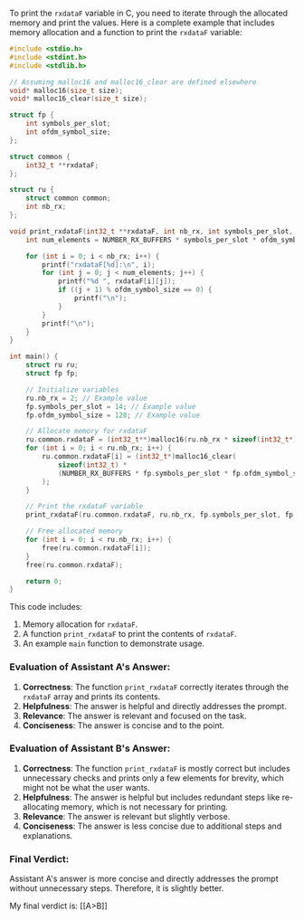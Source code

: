 
To print the `rxdataF` variable in C, you need to iterate through the allocated memory and print the values. Here is a complete example that includes memory allocation and a function to print the `rxdataF` variable:

```c
#include <stdio.h>
#include <stdint.h>
#include <stdlib.h>

// Assuming malloc16 and malloc16_clear are defined elsewhere
void* malloc16(size_t size);
void* malloc16_clear(size_t size);

struct fp {
    int symbols_per_slot;
    int ofdm_symbol_size;
};

struct common {
    int32_t **rxdataF;
};

struct ru {
    struct common common;
    int nb_rx;
};

void print_rxdataF(int32_t **rxdataF, int nb_rx, int symbols_per_slot, int ofdm_symbol_size) {
    int num_elements = NUMBER_RX_BUFFERS * symbols_per_slot * ofdm_symbol_size;

    for (int i = 0; i < nb_rx; i++) {
        printf("rxdataF[%d]:\n", i);
        for (int j = 0; j < num_elements; j++) {
            printf("%d ", rxdataF[i][j]);
            if ((j + 1) % ofdm_symbol_size == 0) {
                printf("\n");
            }
        }
        printf("\n");
    }
}

int main() {
    struct ru ru;
    struct fp fp;

    // Initialize variables
    ru.nb_rx = 2; // Example value
    fp.symbols_per_slot = 14; // Example value
    fp.ofdm_symbol_size = 128; // Example value

    // Allocate memory for rxdataF
    ru.common.rxdataF = (int32_t**)malloc16(ru.nb_rx * sizeof(int32_t*));
    for (int i = 0; i < ru.nb_rx; i++) {
        ru.common.rxdataF[i] = (int32_t*)malloc16_clear(
            sizeof(int32_t) * 
            (NUMBER_RX_BUFFERS * fp.symbols_per_slot * fp.ofdm_symbol_size)
        );
    }

    // Print the rxdataF variable
    print_rxdataF(ru.common.rxdataF, ru.nb_rx, fp.symbols_per_slot, fp.ofdm_symbol_size);

    // Free allocated memory
    for (int i = 0; i < ru.nb_rx; i++) {
        free(ru.common.rxdataF[i]);
    }
    free(ru.common.rxdataF);

    return 0;
}
```

This code includes:
1. Memory allocation for `rxdataF`.
2. A function `print_rxdataF` to print the contents of `rxdataF`.
3. An example `main` function to demonstrate usage.

### Evaluation of Assistant A's Answer:
1. **Correctness**: The function `print_rxdataF` correctly iterates through the `rxdataF` array and prints its contents.
2. **Helpfulness**: The answer is helpful and directly addresses the prompt.
3. **Relevance**: The answer is relevant and focused on the task.
4. **Conciseness**: The answer is concise and to the point.

### Evaluation of Assistant B's Answer:
1. **Correctness**: The function `print_rxdataF` is mostly correct but includes unnecessary checks and prints only a few elements for brevity, which might not be what the user wants.
2. **Helpfulness**: The answer is helpful but includes redundant steps like re-allocating memory, which is not necessary for printing.
3. **Relevance**: The answer is relevant but slightly verbose.
4. **Conciseness**: The answer is less concise due to additional steps and explanations.

### Final Verdict:
Assistant A's answer is more concise and directly addresses the prompt without unnecessary steps. Therefore, it is slightly better.

My final verdict is: [[A>B]]